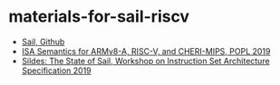 # materials-for-sail-riscv

- [Sail, Github](https://github.com/rems-project/sail)
- [ISA Semantics for ARMv8-A, RISC-V, and CHERI-MIPS, POPL 2019](https://www.cl.cam.ac.uk/~pes20/sail/sail-popl2019.pdf#page=23.36)
- [Sildes: The State of Sail, Workshop on Instruction Set Architecture Specification 2019](https://www.cl.cam.ac.uk/~jrh13/spisa19/slides_04.pdf)
